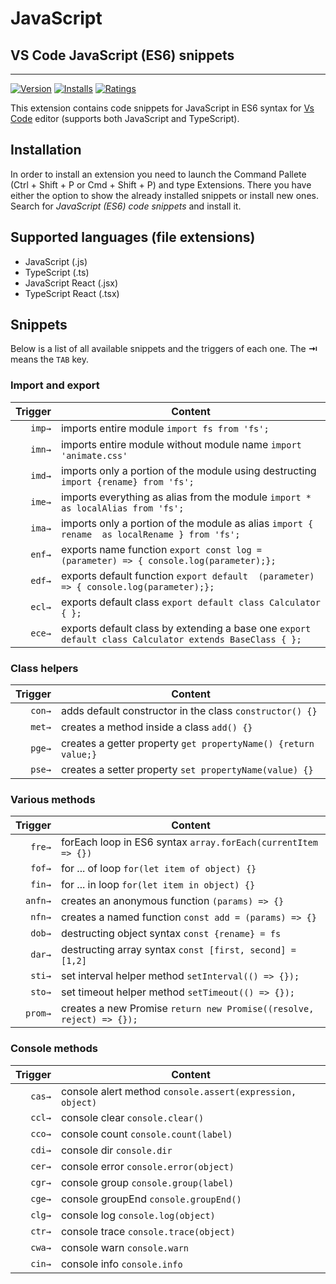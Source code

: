 # JavaScript
## VS Code JavaScript (ES6) snippets
-------------------

[![Version](http://vsmarketplacebadge.apphb.com/version/xabikos.JavaScriptSnippets.svg)](https://marketplace.visualstudio.com/items?itemName=xabikos.JavaScriptSnippets)
[![Installs](http://vsmarketplacebadge.apphb.com/installs/xabikos.JavaScriptSnippets.svg)](https://marketplace.visualstudio.com/items?itemName=xabikos.JavaScriptSnippets)
[![Ratings](https://vsmarketplacebadge.apphb.com/rating/xabikos.JavaScriptSnippets.svg)](https://marketplace.visualstudio.com/items?itemName=xabikos.JavaScriptSnippets)

This extension contains code snippets for JavaScript in ES6 syntax for [Vs Code][code] editor (supports both JavaScript and TypeScript).

## Installation

In order to install an extension you need to launch the Command Pallete (Ctrl + Shift + P or Cmd + Shift + P) and type Extensions.
There you have either the option to show the already installed snippets or install new ones. Search for *JavaScript (ES6) code snippets* and install it.

## Supported languages (file extensions)
* JavaScript (.js)
* TypeScript (.ts)
* JavaScript React (.jsx)
* TypeScript React (.tsx)

## Snippets

Below is a list of all available snippets and the triggers of each one. The **⇥** means the `TAB` key.

### Import and export
| Trigger  | Content |
| -------: | ------- |
| `imp→`   | imports entire module `import fs from 'fs';`|
| `imn→`   | imports entire module without module name `import 'animate.css'` |
| `imd→`   | imports only a portion of the module using destructing  `import {rename} from 'fs';` |
| `ime→`   | imports everything as alias from the module `import * as localAlias from 'fs';` |
| `ima→`   | imports only a portion of the module as alias `import { rename  as localRename } from 'fs';` |
| `enf→`   | exports name function `export const log = (parameter) => { console.log(parameter);};` |
| `edf→`   | exports default function `export default  (parameter) => { console.log(parameter);};` |
| `ecl→`   | exports default class `export default class Calculator { };` |
| `ece→`   | exports default class by extending a base one `export default class Calculator extends BaseClass { };` |

### Class helpers
| Trigger  | Content |
| -------: | ------- |
| `con→`   | adds default constructor in the class `constructor() {}`|
| `met→`   | creates a method inside a class `add() {}` |
| `pge→`   | creates a getter property `get propertyName() {return value;}` |
| `pse→`   | creates a setter property `set propertyName(value) {}` |

### Various methods
| Trigger  | Content |
| -------: | ------- |
| `fre→`   | forEach loop in ES6 syntax `array.forEach(currentItem => {})`|
| `fof→`   | for ... of loop `for(let item of object) {}` |
| `fin→`   | for ... in loop `for(let item in object) {}` |
| `anfn→`  | creates an anonymous function `(params) => {}` |
| `nfn→`   | creates a named function `const add = (params) => {}` |
| `dob→`   | destructing object syntax `const {rename} = fs` |
| `dar→`   | destructing array syntax `const [first, second] = [1,2]` |
| `sti→`   | set interval helper method `setInterval(() => {});` |
| `sto→`   | set timeout helper method `setTimeout(() => {});` |
| `prom→`  | creates a new Promise `return new Promise((resolve, reject) => {});`|

### Console methods
| Trigger  | Content |
| -------: | ------- |
| `cas→`   | console alert method `console.assert(expression, object)`|
| `ccl→`   | console clear `console.clear()` |
| `cco→`   | console count `console.count(label)` |
| `cdi→`   | console dir `console.dir` |
| `cer→`   | console error `console.error(object)` |
| `cgr→`   | console group `console.group(label)` |
| `cge→`   | console groupEnd `console.groupEnd()` |
| `clg→`   | console log `console.log(object)` |
| `ctr→`   | console trace `console.trace(object)` |
| `cwa→`   | console warn `console.warn` |
| `cin→`   | console info `console.info` |

[code]: https://code.visualstudio.com/

